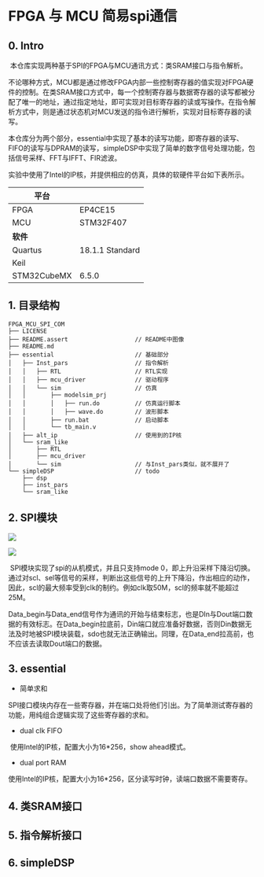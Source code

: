 # FPGA 与 MCU 简易spi通信

## 0. Intro

​       本仓库实现两种基于SPI的FPGA与MCU通讯方式：类SRAM接口与指令解析。

​       不论哪种方式，MCU都是通过修改FPGA内部一些控制寄存器的值实现对FPGA硬件的控制。在类SRAM接口方式中，每一个控制寄存器与数据寄存器的读写都被分配了唯一的地址，通过指定地址，即可实现对目标寄存器的读或写操作。在指令解析方式中，则是通过状态机对MCU发送的指令进行解析，实现对目标寄存器的读写。

​       本仓库分为两个部分，essential中实现了基本的读写功能，即寄存器的读写、FIFO的读写与DPRAM的读写，simpleDSP中实现了简单的数字信号处理功能，包括信号采样、FFT与IFFT、FIR滤波。

​       实验中使用了Intel的IP核，并提供相应的仿真，具体的软硬件平台如下表所示。

| 平台          |                 |
| ----------- |:--------------- |
| FPGA        | EP4CE15         |
| MCU         | STM32F407       |
| **软件**      |                 |
| Quartus     | 18.1.1 Standard |
| Keil        |                 |
| STM32CubeMX | 6.5.0           |

## 1. 目录结构

```
FPGA_MCU_SPI_COM
├── LICENSE
├── README.assert                   // README中图像
├── README.md
├── essential                       // 基础部分
│   ├── Inst_pars                   // 指令解析
│   │   ├── RTL                     // RTL实现
│   │   ├── mcu_driver              // 驱动程序
│   │   └── sim                     // 仿真
│   │       ├── modelsim_prj
│   │       │   ├── run.do          // 仿真运行脚本
│   │       │   ├── wave.do         // 波形脚本
│   │       ├── run.bat             // 启动脚本
│   │       └── tb_main.v
│   ├── alt_ip                      // 使用到的IP核
│   └── sram_like
│       ├── RTL
│       ├── mcu_driver
│       └── sim                     // 与Inst_pars类似，就不展开了
└── simpleDSP                       // todo
    ├── dsp
    ├── inst_pars
    └── sram_like
```

## 2. SPI模块

![](README.assert/2022-06-19-00-34-08-image.png)

![](README.assert/2022-06-19-00-44-24-image.png)

​       SPI模块实现了spi的从机模式，并且只支持mode 0，即上升沿采样下降沿切换。通过对scl、sel等信号的采样，判断出这些信号的上升下降沿，作出相应的动作，因此，scl的最大频率受到clk的制约。例如clk取50M，scl的频率就不能超过25M。

​       Data_begin与Data_end信号作为通讯的开始与结束标志，也是DIn与Dout端口数据的有效标志。在Data_begin拉底前，Din端口就应准备好数据，否则Din数据无法及时地被SPI模块装载，sdo也就无法正确输出。同理，在Data_end拉高前，也不应该去读取Dout端口的数据。

## 3. essential

* 简单求和

​       SPI接口模块内存在一些寄存器，并在端口处将他们引出。为了简单测试寄存器的功能，用纯组合逻辑实现了这些寄存器的求和。

* dual clk FIFO

​       使用Intel的IP核，配置大小为16*256，show ahead模式。

* dual port RAM

​       使用Intel的IP核，配置大小为16*256，区分读写时钟，读端口数据不需要寄存。

## 4. 类SRAM接口

## 5. 指令解析接口

## 6. simpleDSP
